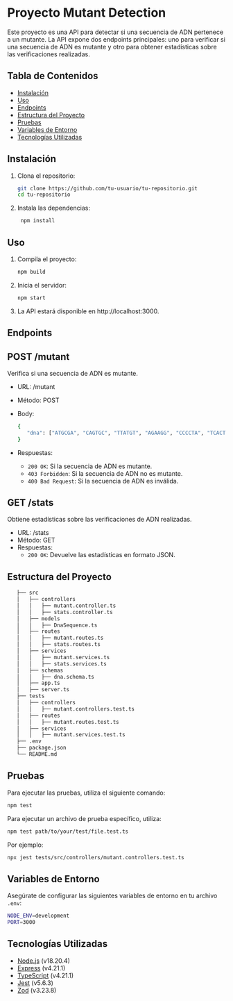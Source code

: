 # Proyecto Mutant Detection

Este proyecto es una API para detectar si una secuencia de ADN pertenece a un mutante. La API expone dos endpoints principales: uno para verificar si una secuencia de ADN es mutante y otro para obtener estadísticas sobre las verificaciones realizadas.

## Tabla de Contenidos

- [Instalación](#instalación)
- [Uso](#uso)
- [Endpoints](#endpoints)
- [Estructura del Proyecto](#estructura-del-proyecto)
- [Pruebas](#pruebas)
- [Variables de Entorno](#variables-de-entorno)
- [Tecnologías Utilizadas](#tecnologías-utilizadas)

## Instalación

1. Clona el repositorio:
   ```sh
   git clone https://github.com/tu-usuario/tu-repositorio.git
   cd tu-repositorio
   ```
1. Instala las dependencias:
   ```sh
    npm install
   ```

## Uso

1. Compila el proyecto:

   ```sh
   npm build
   ```

2. Inicia el servidor:

   ```sh
   npm start
   ```

3. La API estará disponible en http://localhost:3000.

## Endpoints

## POST /mutant

Verifica si una secuencia de ADN es mutante.

- URL: /mutant
- Método: POST
- Body:

  ```sh
  {
     "dna": ["ATGCGA", "CAGTGC", "TTATGT", "AGAAGG", "CCCCTA", "TCACTG"]
  }
  ```

- Respuestas:
  - `200 OK`: Si la secuencia de ADN es mutante.
  - `403 Forbidden`: Si la secuencia de ADN no es mutante.
  - `400 Bad Request`: Si la secuencia de ADN es inválida.

## GET /stats

Obtiene estadísticas sobre las verificaciones de ADN realizadas.

- URL: /stats
- Método: GET
- Respuestas:
  - `200 OK`: Devuelve las estadísticas en formato JSON.

## Estructura del Proyecto

```sh
   ├── src
   │   ├── controllers
   │   │   ├── mutant.controller.ts
   │   │   ├── stats.controller.ts
   │   ├── models
   │   │   ├── DnaSequence.ts
   │   ├── routes
   │   │   ├── mutant.routes.ts
   │   │   ├── stats.routes.ts
   │   ├── services
   │   │   ├── mutant.services.ts
   │   │   ├── stats.services.ts
   │   ├── schemas
   │   │   ├── dna.schema.ts
   │   ├── app.ts
   │   ├── server.ts
   ├── tests
   │   ├── controllers
   │   │   ├── mutant.controllers.test.ts
   │   ├── routes
   │   │   ├── mutant.routes.test.ts
   │   ├── services
   │   │   ├── mutant.services.test.ts
   ├── .env
   ├── package.json
   └── README.md
```

## Pruebas

Para ejecutar las pruebas, utiliza el siguiente comando:

```sh
npm test
```

Para ejecutar un archivo de prueba específico, utiliza:

```sh
npm test path/to/your/test/file.test.ts
```

Por ejemplo:

```sh
npx jest tests/src/controllers/mutant.controllers.test.ts
```

## Variables de Entorno

Asegúrate de configurar las siguientes variables de entorno en tu archivo `.env`:

```sh
NODE_ENV=development
PORT=3000
```

## Tecnologías Utilizadas

- [Node.js](https://nodejs.org/en/) (v18.20.4)
- [Express](https://expressjs.com/) (v4.21.1)
- [TypeScript](https://www.typescriptlang.org/) (v4.21.1)
- [Jest](https://jestjs.io/docs/getting-started) (v5.6.3)
- [Zod](https://zod.dev/) (v3.23.8)
